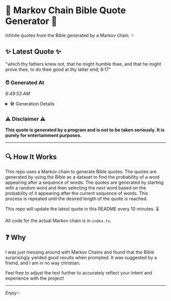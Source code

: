 # 📖 Markov Chain Bible Quote Generator 📖

Infinite quotes from the Bible generated by a Markov chain. ✨

## ✨ Latest Quote ✨
"which thy fathers knew not, that he might humble thee, and that he might prove thee, to do thee good at thy latter end; 8:17"

### ⏰ Generated At
*6:49:53 AM*

<details>
    <summary>🛠️ Generation Details</summary>
    <p>
        <strong>🌱 Seed:</strong> which<br>
        <strong>🔄 Iterations:</strong> 24<br>
        <strong>📜 Context History:</strong><br>[ which ]: thy<br>[ which, thy ]: fathers<br>[ which, thy, fathers ]: knew<br>[ which, thy, fathers, knew ]: not,<br>[ which, thy, fathers, knew, not, ]: that<br>[ which, thy, fathers, knew, not,, that ]: he<br>[ thy, fathers, knew, not,, that, he ]: might<br>[ fathers, knew, not,, that, he, might ]: humble<br>[ knew, not,, that, he, might, humble ]: thee,<br>[ not,, that, he, might, humble, thee, ]: and<br>[ that, he, might, humble, thee,, and ]: that<br>[ he, might, humble, thee,, and, that ]: he<br>[ might, humble, thee,, and, that, he ]: might<br>[ humble, thee,, and, that, he, might ]: prove<br>[ thee,, and, that, he, might, prove ]: thee,<br>[ and, that, he, might, prove, thee, ]: to<br>[ that, he, might, prove, thee,, to ]: do<br>[ he, might, prove, thee,, to, do ]: thee<br>[ might, prove, thee,, to, do, thee ]: good<br>[ prove, thee,, to, do, thee, good ]: at<br>[ thee,, to, do, thee, good, at ]: thy<br>[ to, do, thee, good, at, thy ]: latter<br>[ do, thee, good, at, thy, latter ]: end;<br>[ thee, good, at, thy, latter, end; ]: 8:17<br>
    </p>
</details>

### ⚠️ Disclaimer ⚠️
**This quote is generated by a program and is not to be taken seriously. It is purely for entertainment purposes.**

---

## 🔍 How It Works

This repo uses a Markov chain to generate Bible quotes. The quotes are generated by using the Bible as a dataset to find the probability of a word appearing after a sequence of words. The quotes are generated by starting with a random word and then selecting the next word based on the probability of it appearing after the current sequence of words. This process is repeated until the desired length of the quote is reached.

This repo will update the latest quote in this README every 10 minutes. ⏳

All code for the actual Markov chain is in `index.ts`.

## ❓ Why

I was just messing around with Markov Chains and found that the Bible surprisingly yielded good results when prompted. 
It was suggested by a friend, and I am in no way christian.

Feel free to adjust the text further to accurately reflect your intent and experience with the project!

---

*Enjoy*✨
